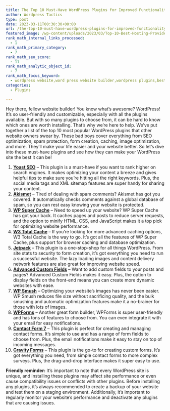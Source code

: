 ```yaml
---
title: The Top 10 Must-Have WordPress Plugins for Improved Functionality and Performance
author: Wordpress Tactics
type: post
date: 2023-03-11T00:30:30+00:00
url: /the-top-10-must-have-wordpress-plugins-for-improved-functionality-and-performance/
featured_image: /wp-content/uploads/2023/03/Top-10-Best-Hosting-Providers-for-WordPress-2.png
rank_math_internal_links_processed:
  - 1
rank_math_primary_category:
  - 7
rank_math_seo_score:
  - 11
rank_math_analytic_object_id:
  - 7
rank_math_focus_keyword:
  - wordpress website,word press website builder,wordpress plugins,best wordpress plugins,website performance
categories:
  - Plugins

---
```

Hey there, fellow website builder! You know what&#8217;s awesome? WordPress! It&#8217;s so user-friendly and customizable, especially with all the plugins available. But with so many plugins to choose from, it can be hard to know which ones are worth installing. That&#8217;s why we&#8217;re here to help. We&#8217;ve put together a list of the top 10 most popular WordPress plugins that other website owners swear by. These bad boys cover everything from SEO optimization, spam protection, form creation, caching, image optimization, and more. They&#8217;ll make your life easier and your website better. So let&#8217;s dive into these must-have plugins and see how they can make your WordPress site the best it can be!

  1. **<a href="https://wordpress.org/plugins/wordpress-seo/" target="_blank" rel="noreferrer noopener">Yoast SEO</a>** &#8211; This plugin is a must-have if you want to rank higher on search engines. It makes optimizing your content a breeze and gives helpful tips to make sure you&#8217;re hitting all the right keywords. Plus, the social media tags and XML sitemap features are super handy for sharing your content.
  2. **<a href="https://wordpress.org/plugins/akismet/" target="_blank" rel="noreferrer noopener">Akismet</a>** &#8211; Tired of dealing with spam comments? Akismet has got you covered. It automatically checks comments against a global database of spam, so you can rest easy knowing your website is protected.
  3. **<a href="https://wordpress.org/plugins/wp-super-cache/" target="_blank" data-type="URL" data-id="https://wordpress.org/plugins/wp-super-cache/" rel="noreferrer noopener">WP Super Cache</a>** &#8211; Need to speed up your website? WP Super Cache has got your back. It caches pages and posts to reduce server requests, and the option to minify HTML, CSS, and JavaScript makes it a top pick for optimizing website performance.
  4. **<a href="https://wordpress.org/plugins/w3-total-cache/" target="_blank" rel="noreferrer noopener">W3 Total Cache</a>** &#8211; If you&#8217;re looking for more advanced caching options, W3 Total Cache is the way to go. It&#8217;s got all the features of WP Super Cache, plus support for browser caching and database optimization.
  5. **<a href="https://wordpress.org/plugins/jetpack/" target="_blank" rel="noreferrer noopener">Jetpack</a>** &#8211; This plugin is a one-stop-shop for all things WordPress. From site stats to security to form creation, it&#8217;s got everything you need to run a successful website. The lazy loading images and content delivery network features are also great for improving website speed.
  6. **<a href="https://wordpress.org/plugins/advanced-custom-fields/" target="_blank" rel="noreferrer noopener">Advanced Custom Fields</a>** &#8211; Want to add custom fields to your posts and pages? Advanced Custom Fields makes it easy. Plus, the option to display fields on the front-end means you can create more dynamic websites with ease.
  7. **<a href="https://wordpress.org/plugins/wp-smushit/" target="_blank" rel="noreferrer noopener">WP Smush</a>** &#8211; Optimizing your website&#8217;s images has never been easier. WP Smush reduces file size without sacrificing quality, and the bulk smushing and automatic optimization features make it a no-brainer for those with lots of images.
  8. **<a href="https://wordpress.org/plugins/wpforms-lite/" target="_blank" rel="noreferrer noopener">WPForms</a>** &#8211; Another great form builder, WPForms is super user-friendly and has tons of features to choose from. You can even integrate it with your email for easy notifications.
  9. **<a href="https://wordpress.org/plugins/contact-form-7/" target="_blank" rel="noreferrer noopener">Contact Form 7</a>** &#8211; This plugin is perfect for creating and managing contact forms. It&#8217;s simple to use and has a range of form fields to choose from. Plus, the email notifications make it easy to stay on top of incoming messages.
 10. **<a href="https://www.gravityforms.com/" target="_blank" rel="noreferrer noopener">Gravity Forms</a>** &#8211; This plugin is the go-to for creating custom forms. It&#8217;s got everything you need, from simple contact forms to more complex surveys. Plus, the drag-and-drop interface makes it super easy to use.

**Friendly reminder:** It&#8217;s important to note that every WordPress site is unique, and installing these plugins may affect site performance or even cause compatibility issues or conflicts with other plugins. Before installing any plugins, it&#8217;s always recommended to create a backup of your website and test them on a staging environment. Additionally, it&#8217;s important to regularly monitor your website&#8217;s performance and deactivate any plugins that are causing issues.